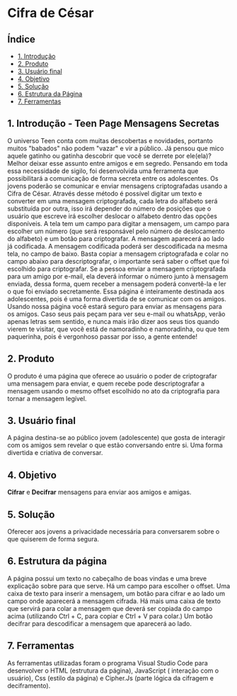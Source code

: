 # Cifra de César
## Índice

* [1. Introdução](#1-Introdução)
* [2. Produto](#2-Produto)
* [3. Usuário final](#3-Usuário-final)
* [4. Objetivo](#4-Objetivo)
* [5. Solução](#5-Solução)
* [6. Estrutura da Página](#6-Estrutura-da-Página)
* [7. Ferramentas](#7-Ferramentas)

## 1. Introdução - Teen Page Mensagens Secretas

O universo Teen conta com muitas descobertas e novidades, portanto muitos "babados" não podem "vazar" e vir a público. Já pensou que mico aquele gatinho ou gatinha descobrir que você se derrete por ele(ela)? Melhor deixar esse assunto entre amigos e em segredo. 
Pensando em toda essa necessidade de sigilo, foi desenvolvida uma ferramenta que possibilitará a comunicação de forma secreta entre os adolescentes.
Os jovens poderão se comunicar e enviar mensagens criptografadas usando a Cifra de César.
Através desse método é possível digitar um texto e converter em uma mensagem criptografada, cada letra do alfabeto será substituída por outra, isso irá depender do número de posições que o usuário que escreve irá escolher deslocar o alfabeto dentro das opções disponíveis.
A tela tem um campo para digitar a mensagem, um campo para escolher um número (que será responsável pelo número de deslocamento do alfabeto) e um botão para criptografar. A mensagem aparecerá ao lado já codificada.
A mensagem codificada poderá ser descodificada na mesma tela, no campo de baixo. Basta copiar a mensagem criptografada e colar no campo abaixo para descriptografar, o importante será saber o offset que foi escolhido para criptografar.
Se a pessoa enviar a mensagem criptografada para um amigo por e-mail, ela deverá informar o número junto à mensagem enviada, dessa forma, quem receber a mensagem poderá convertê-la e ler o que foi enviado secretamente.
Essa página é inteiramente destinada aos adolescentes, pois é uma forma divertida de se comunicar com os amigos.
Usando nossa página você estará seguro para enviar as mensagens para os amigos. Caso seus pais peçam para ver seu e-mail ou whatsApp, verão apenas letras sem sentido, e nunca mais irão dizer aos seus tios quando vierem te visitar, que você está de namoradinho e namoradinha, ou que tem paquerinha, pois é vergonhoso passar por isso, a gente entende!

## 2. Produto

O produto é uma página que oferece ao usuário o poder de criptografar uma mensagem para enviar, e quem recebe pode descriptografar a mensagem usando o mesmo offset escolhido no ato da criptografia para tornar a mensagem legível.

## 3. Usuário final

A página destina-se ao público jovem (adolescente) que gosta de interagir com os amigos sem revelar o que estão conversando entre si. Uma forma divertida e criativa de conversar.

## 4. Objetivo

**Cifrar** e **Decifrar** mensagens para enviar aos amigos e amigas.

## 5. Solução

Oferecer aos jovens a privacidade necessária para conversarem sobre o que quiserem de forma segura.

## 6. Estrutura da página

A página possui um texto no cabeçalho de boas vindas e uma breve explicação sobre para que serve.
Há um campo para escolher o offset.
Uma caixa de texto para inserir a mensagem, um botão para cifrar e ao lado um campo onde aparecerá a mensagem cifrada.
Há mais uma caixa de texto que servirá para colar a mensagem que deverá ser copiada do campo acima (utilizando Ctrl + C, para copiar e Ctrl + V para colar.) Um botão decifrar para descodificar a mensagem que aparecerá ao lado.

## 7. Ferramentas

As ferramentas utilizadas foram o programa Visual Studio Code para desenvolver o HTML (estrutura da página), JavaScript ( interação com o usuário), Css (estilo da página) e Cipher.Js (parte lógica da cifragem e deciframento).
